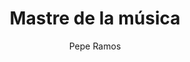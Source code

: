 ---
layout: ../../layouts/ImgLayout.astro
title: "Mastre de la música"
pubDate: 2022-07-01
description: "Canon EOS RP RF24-105mm F4-7.1 IS STM"
author: "Pepe Ramos"
name: "/bcn/img11.webp"
nextImg: "/bcn/img12.webp"
alt: "Plaça de Jacint Verdaguer "
galeria: "barcelona"
prev: "img10"
next: "img12"
---